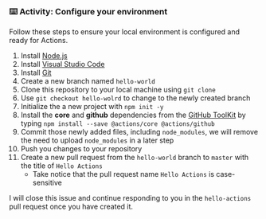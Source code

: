 
### :keyboard: Activity: Configure your environment

Follow these steps to ensure your local environment is configured and ready for Actions.

1. Install [Node.js](https://nodejs.org)
2. Install [Visual Studio Code](https://code.visualstudio.com/)
3. Install [Git](https://git-scm.com/)
4. Create a new branch named `hello-world`
5. Clone this repository to your local machine using `git clone`
6. Use `git checkout hello-wolrd` to change to the newly created branch
7. Initialize the a new project with `npm init -y`
8. Install the **core** and **github** dependencies from the [GitHub ToolKit](https://github.com/actions/toolkit) by typing `npm install --save @actions/core @actions/github`
9. Commit those newly added files, including `node_modules`, we will remove the need to upload `node_modules` in a later step
10. Push you changes to your repository
11. Create a new pull request from the `hello-world` branch to `master` with the title of `Hello Actions`
    - Take notice that the pull request name `Hello Actions` is case-sensitive

I will close this issue and continue responding to you in the `hello-actions` pull request once you have created it.